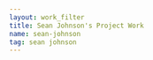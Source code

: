 ```yaml
---
layout: work_filter
title: Sean Johnson's Project Work
name: sean-johnson
tag: sean johnson
---
```

